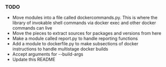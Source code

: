 ### TODO
- Move modules into a file called dockercommands.py. This is where the library of invokable shell commands via docker exec and other docker commands can live
- Move the pieces to extract sources for packages and versions from here
- Make a module called report.py to handle reporting functions
- Add a module to dockerfile.py to make subsections of docker instructions to handle multistage docker builds
- Accept arguments for --build-args
- Update this README
